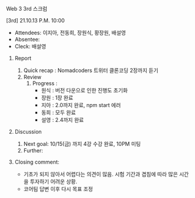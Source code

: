 Web 3 3rd 스크럼

[3rd] 21.10.13 P.M. 10:00

- Attendees: 이지아, 전동희, 장원식, 황장원, 배설영
- Absentee:
- Cleck: 배설영

1. Report

   1. Quick recap : Nomadcoders 트위터 클론코딩 2장까지 듣기
   2. Review
      1. Progress :
         - 원식 : 버전 다운으로 인한 진행도 초기화
         - 장원 : 1장 완료
         - 지아 : 2.0까지 완료, npm start 에러
         - 동희 : 모두 완료
         - 설영 : 2.4까지 완료

2. Discussion
   1. Next goal: 10/15(금) 까지 4강 수강 완료, 10PM 미팅
   2. Further:
3. Closing comment:
   - 기초가 되지 않아서 어렵다는 의견이 많음. 시험 기간과 겹침에 따라 많은 시간을 투자하기 어려운 상황.
   - 코어팀 답변 이후 다시 목표 조정
